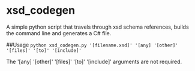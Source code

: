 # xsd_codegen
A simple python script that travels through xsd schema references, builds the command line and generates a C# file.

##Usage
`python xsd_codegen.py '[filename.xsd]' '[any] '[other]' '[files]' '[to]' '[include]'`

The '[any] '[other]' '[files]' '[to]' '[include]' arguments are not required.
